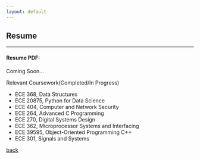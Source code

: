 ```yaml
---
layout: default
---
```


## Resume
---
#### Resume PDF: 
Coming Soon...

Relevant Coursework(Completed/In Progress)
- ECE 368, Data Structures
- ECE 20875, Python for Data Science
- ECE 404, Computer and Network Security
- ECE 264, Advanced C Programming
- ECE 270, Digital Systems Design
- ECE 362, Microprocessor Systems and Interfacing
- ECE 39595, Object-Oriented Programming C++
- ECE 301, Signals and Systems

[back](./)